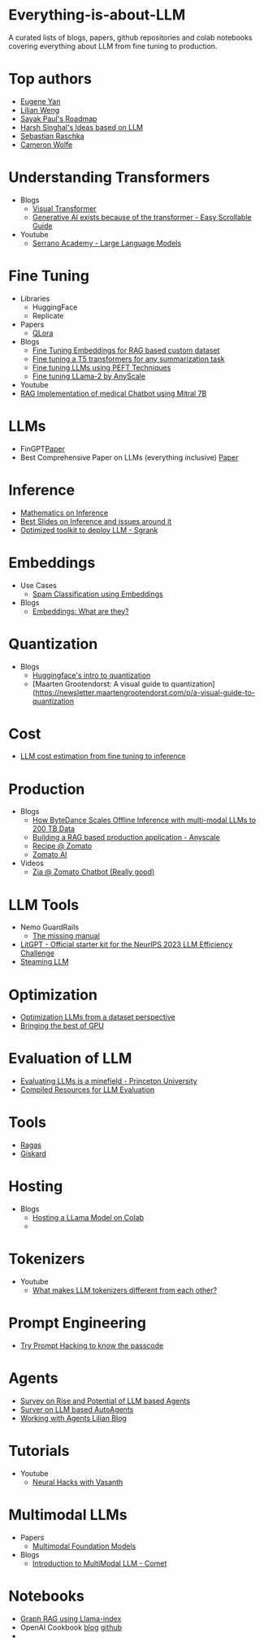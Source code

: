 # Everything-is-about-LLM
A curated lists of blogs, papers, github repositories and colab notebooks covering everything about LLM from fine tuning to production.

# Top authors
- [Eugene Yan](https://eugeneyan.com/)
- [Lilian Weng](https://lilianweng.github.io/)
- [Sayak Paul's Roadmap](https://docs.google.com/document/u/0/d/1iQlsGOZX0UA3U58gEtwV5-9moolOvZ5HosjDee6jVck/mobilebasic)
- [Harsh Singhal's Ideas based on LLM](https://docs.google.com/document/u/0/d/1uFwAt2yxoJWX80gjoTNVPNaduUp-OvJQ_DxJUjKZzyc/mobilebasic)
- [Sebastian Raschka](https://substack.com/@rasbt)
- [Cameron Wolfe](https://cameronrwolfe.me/)

# Understanding Transformers 
- Blogs
  - [Visual Transformer](https://jalammar.github.io/visualizing-neural-machine-translation-mechanics-of-seq2seq-models-with-attention/)
  - [Generative AI exists because of the transformer - Easy Scrollable Guide](https://ig.ft.com/generative-ai/)
- Youtube
  - [Serrano Academy - Large Language Models](https://www.youtube.com/watch?v=OxCpWwDCDFQ&list=PLs8w1Cdi-zva4fwKkl9EK13siFvL9Wewf)

# Fine Tuning 
- Libraries
  - HuggingFace
  - Replicate
- Papers
  - [QLora](https://arxiv.org/abs/2305.14314)
- Blogs
  - [Fine Tuning Embeddings for RAG based custom dataset](https://blog.llamaindex.ai/fine-tuning-embeddings-for-rag-with-synthetic-data-e534409a3971)
  - [Fine tuning a T5 transformers for any summarization task](https://towardsdatascience.com/fine-tuning-a-t5-transformer-for-any-summarization-task-82334c64c81)
  - [Fine tuning LLMs using PEFT Techniques](https://abvijaykumar.medium.com/fine-tuning-llm-parameter-efficient-fine-tuning-peft-lora-qlora-part-1-571a472612c4)
  - [Fine tuning LLama-2 by AnyScale](https://www.anyscale.com/blog/fine-tuning-llama-2-a-comprehensive-case-study-for-tailoring-models-to-unique-applications)
 - Youtube
  - [RAG Implementation of medical Chatbot using Mitral 7B](https://www.youtube.com/watch?v=1mH1BvBJCl0)

# LLMs 
- FinGPT[Paper](https://arxiv.org/abs/2306.06031)
- Best Comprehensive Paper on LLMs (everything inclusive) [Paper](https://arxiv.org/html/2401.02038v2)

# Inference 
- [Mathematics on Inference](https://kipp.ly/transformer-inference-arithmetic/#latency-calculations)
- [Best Slides on Inference and issues around it](https://linden-li.github.io/posts/inference-slides?ref=jinghong-chen.net)
- [Optimized toolkit to deploy LLM - Sgrank](https://github.com/sgl-project/sglang)

# Embeddings 
- Use Cases
  - [Spam Classification using Embeddings](https://ahujaniharika95.medium.com/spam-classification-using-word2vec-embeddings-70c4ffa56b40)
- Blogs
  - [Embeddings: What are they?](https://simonwillison.net/2023/Oct/23/embeddings/)

# Quantization 
- Blogs
  - [Huggingface's intro to quantization](https://huggingface.co/blog/merve/quantization)
  - [Maarten Grootendorst: A visual guide to quantization](https://newsletter.maartengrootendorst.com/p/a-visual-guide-to-quantization

# Cost 
- [LLM cost estimation from fine tuning to inference](https://github.com/ghimiresunil/LLM-PowerHouse-A-Curated-Guide-for-Large-Language-Models-with-Custom-Training-and-Inferencing/tree/main/Articles/Resources)

# Production 
- Blogs
  - [How ByteDance Scales Offline Inference with multi-modal LLMs to 200 TB Data](https://www.anyscale.com/blog/how-bytedance-scales-offline-inference-with-multi-modal-llms-to-200TB-data)
  - [Building a RAG based production application - Anyscale](https://www.anyscale.com/blog/a-comprehensive-guide-for-building-rag-based-llm-applications-part-1)
  - [Recipe @ Zomato](https://blinkit.com/blog/recipe-rover)
  - [Zomato AI](https://blog.zomato.com/introducing-zomato-ai-your-foodie-buddy)
- Videos
  - [Zia @ Zomato Chatbot (Really good)](https://www.youtube.com/watch?v=4vTWd3QOlpg&t=1608s)
 
# LLM Tools 
- Nemo GuardRails
  - [The missing manual](https://www.pinecone.io/learn/nemo-guardrails-intro/)
- [LitGPT - Official starter kit for the NeurIPS 2023 LLM Efficiency Challenge](https://github.com/Lightning-AI/lit-gpt/tree/main)
- [Steaming LLM](https://github.com/mit-han-lab/streaming-llm)


# Optimization
- [Optimization LLMs from a dataset perspective](https://lightning.ai/pages/community/tutorial/optimizing-llms-from-a-dataset-perspective/)
- [Bringing the best of GPU](https://horace.io/brrr_intro.html)

# Evaluation of LLM 
- [Evaluating LLMs is a minefield - Princeton University](https://www.cs.princeton.edu/~arvindn/talks/evaluating_llms_minefield/)
- [Compiled Resources for LLM Evaluation](https://docs.google.com/document/u/0/d/1ndYxbN9O7dGKeVXR53B3xHFszniSyho6KLaq-aniDRo/mobilebasic)

# Tools
- [Ragas](https://github.com/explodinggradients/ragas)
- [Giskard](https://github.com/Giskard-AI/giskard)
 
# Hosting 
- Blogs
  - [Hosting a LLama Model on Colab](https://medium.com/@yuhongsun96/host-a-llama-2-api-on-gpu-for-free-a5311463c183)
  - 

# Tokenizers 
- Youtube
  - [What makes LLM tokenizers different from each other?](https://www.youtube.com/watch?v=rT6wVLEDC_w)

# Prompt Engineering
- [Try Prompt Hacking to know the passcode](https://gandalf.lakera.ai/)


# Agents 
- [Survey on Rise and Potential of LLM based Agents](https://github.com/WooooDyy/LLM-Agent-Paper-List)
- [Surver on LLM based AutoAgents](https://github.com/Paitesanshi/LLM-Agent-Survey#-more-comprehensive-summarization)
- [Working with Agents Lilian Blog](https://lilianweng.github.io/posts/2023-06-23-agent/)


# Tutorials 
- Youtube
  - [Neural Hacks with Vasanth](https://www.youtube.com/@NeuralHackswithVasanth/videos)

# Multimodal LLMs
- Papers
  - [Multimodal Foundation Models](https://arxiv.org/abs/2309.10020)
- Blogs
  - [Introduction to MultiModal LLM - Comet](https://www.comet.com/site/blog/an-introduction-to-multimodal-models/)


# Notebooks 
- [Graph RAG using Llama-index](https://colab.research.google.com/drive/1tLjOg2ZQuIClfuWrAC2LdiZHCov8oUbs?usp=sharing)
- OpenAI Cookbook [blog](https://cookbook.openai.com/) [github](https://github.com/openai/openai-cookbook/tree/main/examples)
- 
